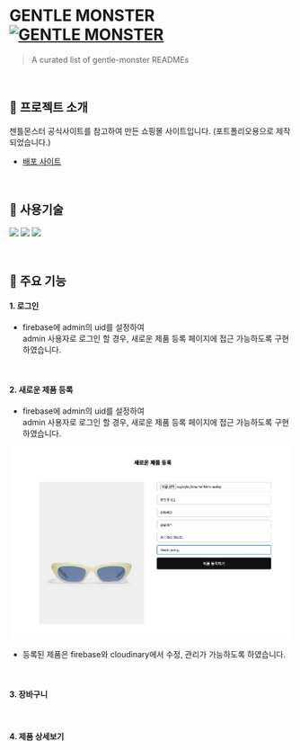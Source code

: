 # GENTLE MONSTER [![GENTLE MONSTER](https://cdn.jsdelivr.net/gh/sindresorhus/awesome@d7305f38d29fed78fa85652e3a63e154dd8e8829/media/badge.svg)](https://delicate-longma-d20402.netlify.app/)
> A curated list of gentle-monster READMEs

<br>

## 👀 프로젝트 소개

젠틀몬스터 공식사이트를 참고하여 만든 쇼핑몰 사이트입니다. (포트폴리오용으로 제작되었습니다.)
* [배포 사이트](https://delicate-longma-d20402.netlify.app/) 

<br>

## 📝 사용기술

<img src="https://img.shields.io/badge/React.js-3178C6?style=for-the-badge&logo=react&logoColor=white"/> <img src="https://img.shields.io/badge/-scss-FF4785?style=for-the-badge&logo=sass&logoColor=white" /> <img src="https://img.shields.io/badge/firebase-%23039BE5.svg?style=for-the-badge&logo=firebase" /> 

<br>

## 📍 주요 기능

#### 1. 로그인 

* firebase에 admin의 uid를 설정하여 <br> admin 사용자로 로그인 할 경우, 새로운 제품 등록 페이지에 접근 가능하도록 구현하였습니다.

<br>

#### 2. 새로운 제품 등록

* firebase에 admin의 uid를 설정하여 <br> admin 사용자로 로그인 할 경우, 새로운 제품 등록 페이지에 접근 가능하도록 구현하였습니다.

<img src="./public/images/github01.png" alt=" " />

* 등록된 제품은 firebase와 cloudinary에서 수정, 관리가 가능하도록 하였습니다.

<br>

#### 3. 장바구니

<br>

#### 4. 제품 상세보기

<br>
